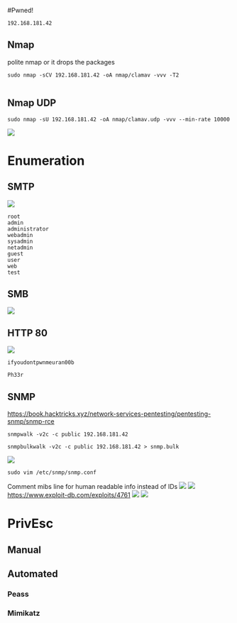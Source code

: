 #Pwned! 
```IP
192.168.181.42
```
## Nmap
polite nmap or it drops the packages
```
sudo nmap -sCV 192.168.181.42 -oA nmap/clamav -vvv -T2
```
```

```

## Nmap UDP
```
sudo nmap -sU 192.168.181.42 -oA nmap/clamav.udp -vvv --min-rate 10000
```
![](https://github.com/bipbopbup/writeups/blob/main/Media/Pasted%20image%2020241017121548.png?raw=true)

# Enumeration
## SMTP
![](https://github.com/bipbopbup/writeups/blob/main/Media/Pasted%20image%2020241017111737.png?raw=true)
```
root
admin
administrator
webadmin
sysadmin
netadmin
guest
user
web
test
```
## SMB
![](https://github.com/bipbopbup/writeups/blob/main/Media/Pasted%20image%2020241017113308.png?raw=true)

## HTTP 80
![](https://github.com/bipbopbup/writeups/blob/main/Media/Pasted%20image%2020241017111411.png?raw=true)
```
ifyoudontpwnmeuran00b
```
```header title
Ph33r
```
## SNMP
https://book.hacktricks.xyz/network-services-pentesting/pentesting-snmp/snmp-rce
```
snmpwalk -v2c -c public 192.168.181.42
```
```
snmpbulkwalk -v2c -c public 192.168.181.42 > snmp.bulk
```
![](https://github.com/bipbopbup/writeups/blob/main/Media/Pasted%20image%2020241017123442.png?raw=true)
```
sudo vim /etc/snmp/snmp.conf
```
Comment mibs line for human readable info instead of IDs
![](https://github.com/bipbopbup/writeups/blob/main/Media/Pasted%20image%2020241017125642.png?raw=true)
![](https://github.com/bipbopbup/writeups/blob/main/Media/Pasted%20image%2020241017131007.png?raw=true)
https://www.exploit-db.com/exploits/4761
![](https://github.com/bipbopbup/writeups/blob/main/Media/Pasted%20image%2020241017131637.png?raw=true)
![](https://github.com/bipbopbup/writeups/blob/main/Media/Pasted%20image%2020241017131704.png?raw=true)

# PrivEsc

## Manual

## Automated

### Peass
### Mimikatz


